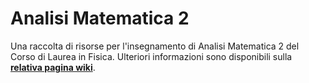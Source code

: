 # Analisi Matematica 2

Una raccolta di risorse per l'insegnamento di Analisi Matematica 2 del Corso di
Laurea in Fisica. Ulteriori informazioni sono disponibili sulla
[**relativa pagina
wiki**](https://cartabinaria.students.cs.unibo.it/wiki/raccolte-di-risorse).
